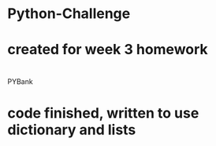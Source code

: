 # Python-Challenge

# created for week 3 homework
# 

PYBank
# code finished, written to use dictionary and lists

